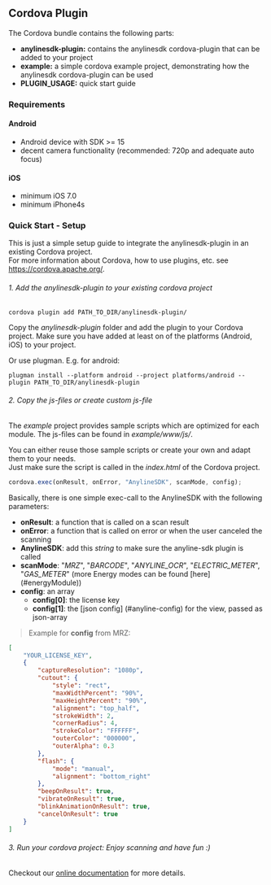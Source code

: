 ## Cordova Plugin ##

The Cordova bundle contains the following parts:


- **anylinesdk-plugin:**      contains the anylinesdk cordova-plugin that can be added to your project
- **example:**    a simple cordova example project, demonstrating how the anylinesdk cordova-plugin can be used
- **PLUGIN_USAGE:**     quick start guide

### Requirements

#### Android
- Android device with SDK >= 15
- decent camera functionality (recommended: 720p and adequate auto focus)

#### iOS
- minimum iOS 7.0
- minimum iPhone4s


### Quick Start - Setup
This is just a simple setup guide to integrate the anylinesdk-plugin in an existing Cordova project.<br/>
For more information about Cordova, how to use plugins, etc. see <a target="_blank" href="https://cordova.apache.org/">https://cordova.apache.org/</a>.

###### 1. Add the anylinesdk-plugin to your existing cordova project
```
cordova plugin add PATH_TO_DIR/anylinesdk-plugin/
```

Copy the <i>anylinesdk-plugin</i> folder and add the plugin to your Cordova project. Make sure you have added at least on of the platforms (Android, iOS) to your project.

Or use plugman. E.g. for android:  

```
plugman install --platform android --project platforms/android --plugin PATH_TO_DIR/anylinesdk-plugin
```

###### 2. Copy the js-files or create custom js-file

The <i>example</i> project provides sample scripts which are optimized for each module. The js-files can be found in <i>example/www/js/</i>.<p/>
You can either reuse those sample scripts or create your own and adapt them to your needs. <br/>
Just make sure the script is called in the <i>index.html</i> of the Cordova project.<p/>

```javaScript
cordova.exec(onResult, onError, "AnylineSDK", scanMode, config);
```
<p/>
<a name="cordova-example"></a>
Basically, there is one simple exec-call to the AnylineSDK with the following parameters:

- <b>onResult</b>: a function that is called on a scan result
- <b>onError</b>: a function that is called on error or when the user canceled the scanning
- <b>AnylineSDK</b>: add this *string* to make sure the anyline-sdk plugin is called
- <b>scanMode</b>: "<i>MRZ</i>", "<i>BARCODE</i>", "<i>ANYLINE_OCR</i>", "<i>ELECTRIC_METER</i>", "<i>GAS_METER</i>" (more Energy modes can be found [here] (#energyModule))
- <b>config</b>: an array
    * <b>config[0]</b>: the license key
    * <b>config[1]</b>: the [json config] (#anyline-config) for the view, passed as json-array


> Example for **config** from MRZ:

```json
[
    "YOUR_LICENSE_KEY",
    {
        "captureResolution": "1080p",
        "cutout": {
            "style": "rect",
            "maxWidthPercent": "90%",
            "maxHeightPercent": "90%",
            "alignment": "top_half",
            "strokeWidth": 2,
            "cornerRadius": 4,
            "strokeColor": "FFFFFF",
            "outerColor": "000000",
            "outerAlpha": 0.3
        },
        "flash": {
            "mode": "manual",
            "alignment": "bottom_right"
        },
        "beepOnResult": true,
        "vibrateOnResult": true,
        "blinkAnimationOnResult": true,
        "cancelOnResult": true
    }
]
```


###### 3. Run your cordova project: Enjoy scanning and have fun :)

Checkout our <a href="https://documentation.anyline.io/">online documentation</a>  for more details.
